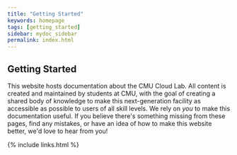 ```yaml
---
title: "Getting Started"
keywords: homepage 
tags: [getting_started]
sidebar: mydoc_sidebar 
permalink: index.html
---
```


## Getting Started
This website hosts documentation about the CMU Cloud Lab. All content is created and maintained by students at CMU, with
the goal of creating a shared body of knowledge to make this next-generation facility as accessible as possible to users
of all skill levels. We rely on *you* to make this documentation useful. If you believe there's something missing from
these pages, find any mistakes, or have an idea of how to make this website better, we'd love to hear from you!

{% include links.html %}
